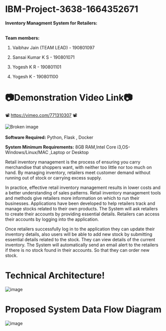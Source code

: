 # IBM-Project-3638-1664352671
<b>Inventory Managment System for Retailers:</b>
<br><br>

**Team members:**

1. Vaibhav Jain (TEAM LEAD)  - 190801097

2. Sansai Kumar K S     - 190801071

3. Yogesh K R - 190801101

4. Yogesh K    - 190801100

# 📷Demonstration Video Link📷

📽️ https://vimeo.com/771310307 📽️

<img src="https://www.creativefabrica.com/wp-content/uploads/2021/03/09/Flat-design-of-inventory-control-concept-Graphics-9387114-1-1-580x386.jpg" alt="Broken image"><br><br>
<b>Software Required:</b>
Python, Flask , Docker

<b>System Minimum Requirements:</b>
8GB RAM,Intel Core i3,OS-Windows/Linux/MAC ,Laptop or Desktop

Retail inventory management is the process of ensuring you carry merchandise that shoppers want, with neither too little nor too much on hand. By managing inventory, retailers meet customer demand without running out of stock or carrying excess supply.

In practice, effective retail inventory management results in lower costs and a better understanding of sales patterns. Retail inventory management tools and methods give retailers more information on which to run their businesses. Applications have been developed to help retailers track and manage stocks related to their own products. The System will ask retailers to create their accounts by providing essential details. Retailers can access their accounts by logging into the application.

Once retailers successfully log in to the application they can update their inventory details, also users will be able to add new stock by submitting essential details related to the stock. They can view details of the current inventory. The System will automatically send an email alert to the retailers if there is no stock found in their accounts. So that they can order new stock.



# Technical Architecture!
![image](https://user-images.githubusercontent.com/66524865/190607263-e79215b0-7a7c-4476-84d7-239369d92b4d.png)

# Proposed System Data Flow Diagram
![image](https://user-images.githubusercontent.com/66524865/201616028-aa550c83-b69d-4ad4-b6a6-af2381b08bea.png)





